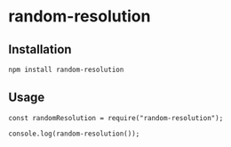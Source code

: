 # random-resolution

## Installation

```bash
npm install random-resolution
```

## Usage

```
const randomResolution = require("random-resolution");

console.log(random-resolution());
```

